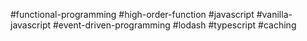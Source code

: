  #functional-programming #high-order-function #javascript #vanilla-javascript #event-driven-programming #lodash #typescript #caching 